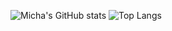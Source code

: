 ![Micha's GitHub stats](https://github-readme-stats.vercel.app/api?username=michamettler&show_icons=true&theme=dark)
![Top Langs](https://github-readme-stats.vercel.app/api/top-langs/?username=michamettler&langs_count=5&layout=donut&hide=html)
